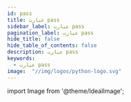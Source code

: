 ```yaml
---
id: pass
title: عبارت pass
sidebar_label: عبارت pass
pagination_label: عبارت pass
hide_title: false
hide_table_of_contents: false
description: عبارت pass
keywords:
  - عبارت pass
image:  "//img/logos/python-logo.svg"
---
```


import Image from '@theme/IdealImage';
